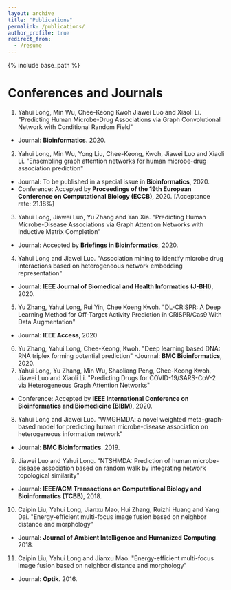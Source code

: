 ```yaml
---
layout: archive
title: "Publications"
permalink: /publications/
author_profile: true
redirect_from:
  - /resume
---
```


{% include base_path %}

Conferences and Journals
======
1. Yahui Long, Min Wu, Chee-Keong Kwoh Jiawei Luo and Xiaoli Li. "Predicting Human Microbe-Drug Associations via Graph Convolutional Network with Conditional Random Field"
- Journal: **Bioinformatics**. 2020.
2. Yahui Long, Min Wu, Yong Liu, Chee-Keong, Kwoh, Jiawei Luo and Xiaoli Li. "Ensembling graph attention networks for human microbe-drug association prediction"
- Journal: To be published in a special issue in **Bioinformatics**, 2020.
- Conference: Accepted by **Proceedings of the 19th European Conference on Computational Biology (ECCB)**, 2020. [Acceptance rate: 21.18%]
3. Yahui Long, Jiawei Luo, Yu Zhang and Yan Xia. "Predicting Human Microbe-Disease Associations via Graph Attention Networks with Inductive Matrix Completion"
- Journal: Accepted by **Briefings in Bioinformatics**, 2020.
4. Yahui Long and Jiawei Luo. "Association mining to identify microbe drug interactions based on heterogeneous network embedding representation" 
- Journal: **IEEE Journal of Biomedical and Health Informatics (J-BHI)**, 2020.
5. Yu Zhang, Yahui Long, Rui Yin, Chee Koeng Kwoh. "DL-CRISPR: A Deep Learning Method for Off-Target Activity Prediction in CRISPR/Cas9 With Data Augmentation"
 - Journal: **IEEE Access**, 2020
6. Yu Zhang, Yahui Long, Chee-Keong, Kwoh. "Deep learning based DNA: RNA triplex forming potential prediction"
-Journal: **BMC Bioinformatics**, 2020. 
7. Yahui Long, Yu Zhang, Min Wu, Shaoliang Peng, Chee-Keong Kwoh, Jiawei Luo and Xiaoli Li. "Predicting Drugs for COVID-19/SARS-CoV-2 via Heterogeneous Graph Attention Networks"
- Conference: Accepted by **IEEE International Conference on Bioinformatics and Biomedicine (BIBM)**, 2020.
8. Yahui Long and Jiawei Luo. "WMGHMDA: a novel weighted meta-graph-based model for predicting human microbe-disease association on heterogeneous information network"   
  - Journal: **BMC Bioinformatics**. 2019.
9. Jiawei Luo and Yahui Long. "NTSHMDA: Prediction of human microbe-disease association based on random walk by integrating network topological similarity"
  - Journal: **IEEE/ACM Transactions on Computational Biology and Bioinformatics (TCBB)**, 2018.
10. Caipin Liu, Yahui Long, Jianxu Mao, Hui Zhang, Ruizhi Huang and Yang Dai. "Energy-efficient multi-focus image fusion based on neighbor distance and morphology"
   - Journal: **Journal of Ambient Intelligence and Humanized Computing**. 2018.
11. Caipin Liu, Yahui Long and Jianxu Mao. "Energy-efficient multi-focus image fusion based on neighbor distance and morphology"
   - Journal: **Optik**. 2016.   

  
  

 










